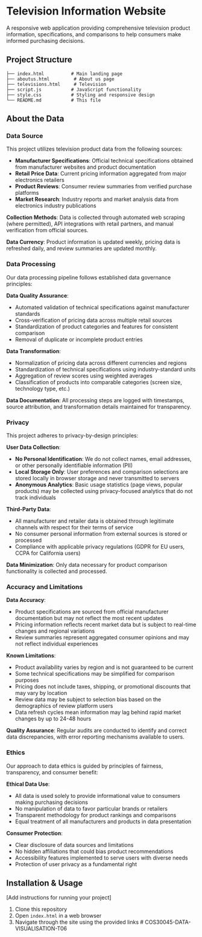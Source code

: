 # Television Information Website

A responsive web application providing comprehensive television product information, specifications, and comparisons to help consumers make informed purchasing decisions.

## Project Structure

```
├── index.html          # Main landing page
├── aboutus.html         # About us page  
├── televisions.html     # Television
├── script.js           # JavaScript functionality
├── style.css           # Styling and responsive design
└── README.md           # This file
```

## About the Data

### Data Source

This project utilizes television product data from the following sources:
- **Manufacturer Specifications**: Official technical specifications obtained from manufacturer websites and product documentation
- **Retail Price Data**: Current pricing information aggregated from major electronics retailers
- **Product Reviews**: Consumer review summaries from verified purchase platforms
- **Market Research**: Industry reports and market analysis data from electronics industry publications

**Collection Methods**: Data is collected through automated web scraping (where permitted), API integrations with retail partners, and manual verification from official sources.

**Data Currency**: Product information is updated weekly, pricing data is refreshed daily, and review summaries are updated monthly.

### Data Processing

Our data processing pipeline follows established data governance principles:

**Data Quality Assurance**:
- Automated validation of technical specifications against manufacturer standards
- Cross-verification of pricing data across multiple retail sources
- Standardization of product categories and features for consistent comparison
- Removal of duplicate or incomplete product entries

**Data Transformation**:
- Normalization of pricing data across different currencies and regions  
- Standardization of technical specifications using industry-standard units
- Aggregation of review scores using weighted averages
- Classification of products into comparable categories (screen size, technology type, etc.)

**Data Documentation**: All processing steps are logged with timestamps, source attribution, and transformation details maintained for transparency.

### Privacy

This project adheres to privacy-by-design principles:

**User Data Collection**:
- **No Personal Identification**: We do not collect names, email addresses, or other personally identifiable information (PII)
- **Local Storage Only**: User preferences and comparison selections are stored locally in browser storage and never transmitted to servers
- **Anonymous Analytics**: Basic usage statistics (page views, popular products) may be collected using privacy-focused analytics that do not track individuals

**Third-Party Data**:
- All manufacturer and retailer data is obtained through legitimate channels with respect for their terms of service
- No consumer personal information from external sources is stored or processed
- Compliance with applicable privacy regulations (GDPR for EU users, CCPA for California users)

**Data Minimization**: Only data necessary for product comparison functionality is collected and processed.

### Accuracy and Limitations

**Data Accuracy**:
- Product specifications are sourced from official manufacturer documentation but may not reflect the most recent updates
- Pricing information reflects recent market data but is subject to real-time changes and regional variations
- Review summaries represent aggregated consumer opinions and may not reflect individual experiences

**Known Limitations**:
- Product availability varies by region and is not guaranteed to be current
- Some technical specifications may be simplified for comparison purposes
- Pricing does not include taxes, shipping, or promotional discounts that may vary by location
- Review data may be subject to selection bias based on the demographics of review platform users
- Data refresh cycles mean information may lag behind rapid market changes by up to 24-48 hours

**Quality Assurance**: Regular audits are conducted to identify and correct data discrepancies, with error reporting mechanisms available to users.

### Ethics

Our approach to data ethics is guided by principles of fairness, transparency, and consumer benefit:

**Ethical Data Use**:
- All data is used solely to provide informational value to consumers making purchasing decisions
- No manipulation of data to favor particular brands or retailers
- Transparent methodology for product rankings and comparisons
- Equal treatment of all manufacturers and products in data presentation

**Consumer Protection**:
- Clear disclosure of data sources and limitations
- No hidden affiliations that could bias product recommendations  
- Accessibility features implemented to serve users with diverse needs
- Protection of user privacy as a fundamental right


## Installation & Usage

[Add instructions for running your project]

1. Clone this repository
2. Open `index.html` in a web browser
3. Navigate through the site using the provided links
#   C O S 3 0 0 4 5 - D A T A - V I S U A L I S A T I O N - T 0 6  
 